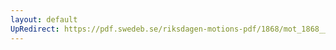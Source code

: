 ```yaml
---
layout: default
UpRedirect: https://pdf.swedeb.se/riksdagen-motions-pdf/1868/mot_1868__ak__00318/mot_1868__ak__00318_001.pdf
---
```

